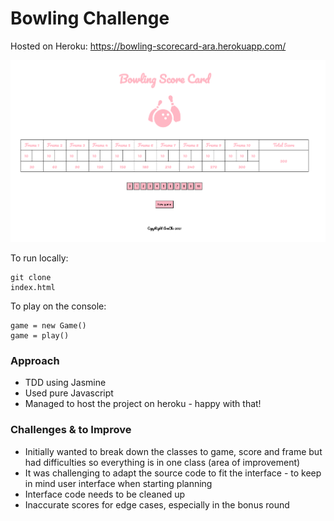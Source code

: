 
Bowling Challenge
=================

Hosted on Heroku: https://bowling-scorecard-ara.herokuapp.com/

![screenshot](https://github.com/Aracho1/bowling-challenge/blob/master/images/screenshot.png)

To run locally:
```
git clone
index.html
```
To play on the console:
```
game = new Game()
game = play()
```
### Approach
* TDD using Jasmine
* Used pure Javascript
* Managed to host the project on heroku - happy with that!

### Challenges & to Improve
* Initially wanted to break down the classes to game, score and frame but had difficulties so everything is in one class (area of improvement)
* It was challenging to adapt the source code to fit the interface - to keep in mind user interface when starting planning
* Interface code needs to be cleaned up
* Inaccurate scores for edge cases, especially in the bonus round


